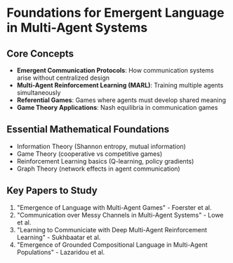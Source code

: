 # Foundations for Emergent Language in Multi-Agent Systems

## Core Concepts
- **Emergent Communication Protocols**: How communication systems arise without centralized design
- **Multi-Agent Reinforcement Learning (MARL)**: Training multiple agents simultaneously
- **Referential Games**: Games where agents must develop shared meaning
- **Game Theory Applications**: Nash equilibria in communication games

## Essential Mathematical Foundations
- Information Theory (Shannon entropy, mutual information)
- Game Theory (cooperative vs competitive games)
- Reinforcement Learning basics (Q-learning, policy gradients)
- Graph Theory (network effects in agent communication)

## Key Papers to Study
1. "Emergence of Language with Multi-Agent Games" - Foerster et al.
2. "Communication over Messy Channels in Multi-Agent Systems" - Lowe et al.
3. "Learning to Communiciate with Deep Multi-Agent Reinforcement Learning" - Sukhbaatar et al.
4. "Emergence of Grounded Compositional Language in Multi-Agent Populations" - Lazaridou et al.